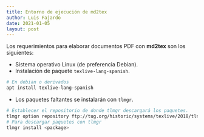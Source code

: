 ```yaml
---
title: Entorno de ejecución de md2tex
author: Luis Fajardo
date: 2021-01-05
layout: post
---
```


Los requerimientos para elaborar documentos PDF con **md2tex** son los siguientes:
- Sistema operativo Linux (de preferencia Debian).
- Instalación de paquete `texlive-lang-spanish`.
```bash
# En debian o derivados
apt install texlive-lang-spanish
```
- Los paquetes faltantes se instalarán con `tlmgr`.
```bash
# Establecer el repositorio de donde tlmgr descargará los paquetes.
tlmgr option repository ftp://tug.org/historic/systems/texlive/2018/tlnet-final
# Para descargar paquetes con tlmgr
tlmgr install <package>
```